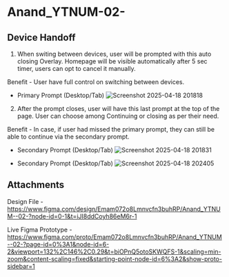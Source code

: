# Anand_YTNUM-02-
<h2> Device Handoff </h2>

1. When switing between devices, user will be prompted with this auto closing Overlay.
Homepage will be visible automatically after 5 sec timer, users can opt to cancel it manually.

Benefit - User have full control on switching between devices.

- Primary Prompt (Desktop/Tab)
![Screenshot 2025-04-18 201818](https://github.com/user-attachments/assets/e5f1108d-8c90-4fb7-80aa-24f6f8400efa)

2. After the prompt closes, user will have this last prompt at the top of the page. User can choose among Continuing or closing as per their need.

Benefit - In case, if user had missed the primary prompt, they can still be able to continue via the secondary prompt. 

- Secondary Prompt (Desktop/Tab)
![Screenshot 2025-04-18 201831](https://github.com/user-attachments/assets/a3928c92-fd69-4fe6-a153-e56eabe1b5a1)

- Secondary Prompt (Desktop/Tab)
![Screenshot 2025-04-18 202405](https://github.com/user-attachments/assets/47806abb-8c09-4a6a-ad5e-933d84cb406c)


<h2> Attachments </h2>

Design File - https://www.figma.com/design/Emam072o8Lmnvcfn3buhRP/Anand_YTNUM--02-?node-id=0-1&t=iJI8ddCoyh86eM6r-1

Live Figma Prototype - https://www.figma.com/proto/Emam072o8Lmnvcfn3buhRP/Anand_YTNUM--02-?page-id=0%3A1&node-id=6-2&viewport=132%2C146%2C0.29&t=biOPnQ5otoSKWQFS-1&scaling=min-zoom&content-scaling=fixed&starting-point-node-id=6%3A2&show-proto-sidebar=1

